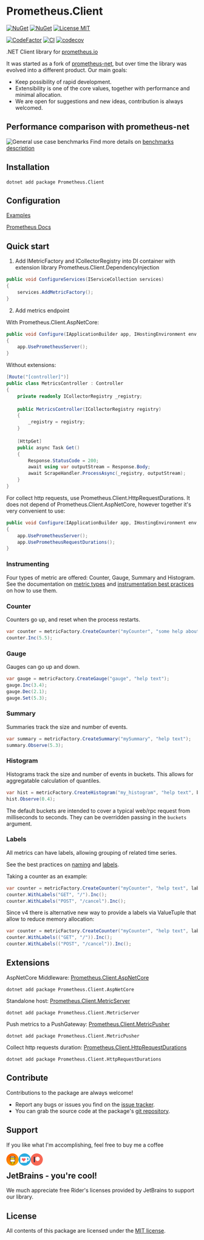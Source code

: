 [bmac]: https://www.buymeacoffee.com/phnx47
[ko-fi]: https://ko-fi.com/phnx47
[patreon]: https://www.patreon.com/phnx47

# Prometheus.Client

[![NuGet](https://img.shields.io/nuget/v/Prometheus.Client.svg)](https://www.nuget.org/packages/Prometheus.Client)
[![NuGet](https://img.shields.io/nuget/dt/Prometheus.Client.svg)](https://www.nuget.org/packages/Prometheus.Client)
[![License MIT](https://img.shields.io/badge/license-MIT-green.svg)](https://opensource.org/licenses/MIT)

[![CodeFactor](https://www.codefactor.io/repository/github/prom-client-net/prom-client/badge)](https://www.codefactor.io/repository/github/prom-client-net/prometheus.client)
[![CI](https://img.shields.io/github/workflow/status/prom-client-net/prom-client/CI%20Master?label=CI&logo=github)](https://github.com/prom-client-net/prom-client/actions/workflows/master.yml)
[![codecov](https://codecov.io/gh/prom-client-net/prom-client/branch/master/graph/badge.svg)](https://codecov.io/gh/prom-client-net/prom-client)

.NET Client library for [prometheus.io](https://prometheus.io/)  

It was started as a fork of [prometheus-net](https://github.com/prometheus-net/prometheus-net), but over time the library was evolved into a different product. Our main goals:

- Keep possibility of rapid development.
- Extensibility is one of the core values, together with performance and minimal allocation.
- We are open for suggestions and new ideas, contribution is always welcomed.

## Performance comparison with prometheus-net

![General use case benchmarks](/docs/benchmarks/generalcase.png)
Find more details on [benchmarks description](/docs/benchmarks/GeneralUseCase.md)

## Installation

```shell script
dotnet add package Prometheus.Client
```

## Configuration

[Examples](https://github.com/prom-client-net/prom-examples)

[Prometheus Docs](https://prometheus.io/docs/introduction/overview/)

## Quick start

1) Add IMetricFactory and ICollectorRegistry into DI container with extension library Prometheus.Client.DependencyInjection

```c#
public void ConfigureServices(IServiceCollection services)
{
    services.AddMetricFactory();
}
```

2) Add metrics endpoint

With Prometheus.Client.AspNetCore:

```c#
public void Configure(IApplicationBuilder app, IHostingEnvironment env, ILoggerFactory loggerFactory, IApplicationLifetime appLifetime)
{
    app.UsePrometheusServer();
}
```

Without extensions:

```c#
[Route("[controller]")]
public class MetricsController : Controller
{
    private readonly ICollectorRegistry _registry;

    public MetricsController(ICollectorRegistry registry)
    {
        _registry = registry;
    }

    [HttpGet]
    public async Task Get()
    {
        Response.StatusCode = 200;
        await using var outputStream = Response.Body;
        await ScrapeHandler.ProcessAsync(_registry, outputStream);
    }
}
```

For collect http requests, use Prometheus.Client.HttpRequestDurations.
It does not depend of Prometheus.Client.AspNetCore, however together it's very convenient to use:

```c#
public void Configure(IApplicationBuilder app, IHostingEnvironment env, ILoggerFactory loggerFactory, IApplicationLifetime appLifetime)
{
    app.UsePrometheusServer();
    app.UsePrometheusRequestDurations(); 
}
```

### Instrumenting

Four types of metric are offered: Counter, Gauge, Summary and Histogram.
See the documentation on [metric types](http://prometheus.io/docs/concepts/metric_types/)
and [instrumentation best practices](http://prometheus.io/docs/practices/instrumentation/#counter-vs.-gauge-vs.-summary)
on how to use them.

### Counter

Counters go up, and reset when the process restarts.

```c#
var counter = metricFactory.CreateCounter("myCounter", "some help about this");
counter.Inc(5.5);
```

### Gauge

Gauges can go up and down.

```c#
var gauge = metricFactory.CreateGauge("gauge", "help text");
gauge.Inc(3.4);
gauge.Dec(2.1);
gauge.Set(5.3);
```

### Summary

Summaries track the size and number of events.

```c#
var summary = metricFactory.CreateSummary("mySummary", "help text");
summary.Observe(5.3);
```

### Histogram

Histograms track the size and number of events in buckets.
This allows for aggregatable calculation of quantiles.

```c#
var hist = metricFactory.CreateHistogram("my_histogram", "help text", buckets: new[] { 0, 0.2, 0.4, 0.6, 0.8, 0.9 });
hist.Observe(0.4);
```

The default buckets are intended to cover a typical web/rpc request from milliseconds to seconds.
They can be overridden passing in the `buckets` argument.

### Labels

All metrics can have labels, allowing grouping of related time series.

See the best practices on [naming](http://prometheus.io/docs/practices/naming/)
and [labels](http://prometheus.io/docs/practices/instrumentation/#use-labels).

Taking a counter as an example:

```c#
var counter = metricFactory.CreateCounter("myCounter", "help text", labelNames: new []{ "method", "endpoint"});
counter.WithLabels("GET", "/").Inc();
counter.WithLabels("POST", "/cancel").Inc();
```

Since v4 there is alternative new way to provide a labels via ValueTuple that allow to reduce memory allocation:

```c#
var counter = metricFactory.CreateCounter("myCounter", "help text", labelNames: ("method", "endpoint"));
counter.WithLabels(("GET", "/")).Inc();
counter.WithLabels(("POST", "/cancel")).Inc();
```

## Extensions

AspNetCore Middleware: [Prometheus.Client.AspNetCore](https://github.com/prom-client-net/prom-client-aspnetcore)

```shell script
dotnet add package Prometheus.Client.AspNetCore
```

Standalone host: [Prometheus.Client.MetricServer](https://github.com/prom-client-net/prom-client-metricserver)

```shell script
dotnet add package Prometheus.Client.MetricServer
```

Push metrics to a PushGateway: [Prometheus.Client.MetricPusher](https://github.com/prom-client-net/prom-client-metricpusher)

```shell script
dotnet add package Prometheus.Client.MetricPusher
```

Collect http requests duration: [Prometheus.Client.HttpRequestDurations](https://github.com/prom-client-net/prom-client-httprequestdurations)

```shell script
dotnet add package Prometheus.Client.HttpRequestDurations
```

## Contribute

Contributions to the package are always welcome!

- Report any bugs or issues you find on the [issue tracker](https://github.com/prom-client-net/prom-client/issues).
- You can grab the source code at the package's [git repository](https://github.com/prom-client-net/prom-client).

## Support

If you like what I'm accomplishing, feel free to buy me a coffee

[<img align="left" alt="phnx47 | Buy Me a Coffe" width="32px" src="https://raw.githubusercontent.com/phnx47/files/master/button-sponsors/bmac0.png" />][bmac]
[<img align="left" alt="phnx47 | Kofi" width="32px" src="https://raw.githubusercontent.com/phnx47/files/master/button-sponsors/kofi0.png" />][ko-fi]
[<img align="left" alt="phnx47 | Patreon" width="32px" src="https://raw.githubusercontent.com/phnx47/files/master/button-sponsors/patreon0.png" />][patreon]

&nbsp;

## JetBrains - you're cool!

We much appreciate free Rider's licenses provided by JetBrains to support our library.

## License

All contents of this package are licensed under the [MIT license](https://opensource.org/licenses/MIT).
